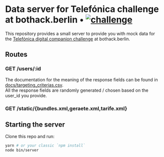# Data server for Telefónica challenge at bothack.berlin • [![challenge](https://img.shields.io/badge/challenge-telefonica--digital--companion-black.svg?colorA=424242&colorB=ffd706&style=social)][telefonica-challenge]

[telefonica-challenge]: https://github.com/bothackBerlin/bothack-challenges/tree/master/telefonica/companion-challenge#challenge-1

This repository provides a small server to provide you with mock data
for the [Telefónica digital companion challenge][telefonica-challenge] at bothack.berlin.


## Routes

### GET /users/:id

The documentation for the meaning of the response fields can be found in [docs/targeting_criterias.csv](./docs/targeting_criterias.csv).  
All the response fields are randomly generated / chosen based on the user_id you provide.

### GET /static/{bundles.xml,geraete.xml,tarife.xml}

## Starting the server

Clone this repo and run:

```bash
yarn # or your classic `npm install`
node bin/server
```
